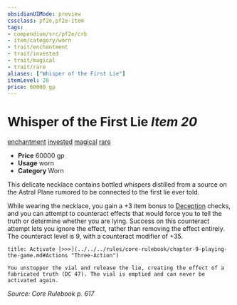 ```yaml
---
obsidianUIMode: preview
cssclass: pf2e,pf2e-item
tags:
- compendium/src/pf2e/crb
- item/category/worn
- trait/enchantment
- trait/invested
- trait/magical
- trait/rare
aliases: ["Whisper of the First Lie"]
itemLevel: 20
price: 60000 gp
---
```

# Whisper of the First Lie *Item 20*  
[enchantment](../../../rules/traits/enchantment.md)  [invested](../../../rules/traits/invested.md)  [magical](../../../rules/traits/magical.md)  [rare](../../../rules/traits/rare.md)  

- **Price** 60000 gp
- **Usage** worn
- **Category** Worn

This delicate necklace contains bottled whispers distilled from a source on the Astral Plane rumored to be connected to the first lie ever told.

While wearing the necklace, you gain a +3 item bonus to [Deception](../../skills.md#Deception) checks, and you can attempt to counteract effects that would force you to tell the truth or determine whether you are lying. Success on this counteract attempt lets you ignore the effect, rather than removing the effect entirely. The counteract level is 9, with a counteract modifier of +35.

```ad-embed-ability
title: Activate [>>>](../../../rules/core-rulebook/chapter-9-playing-the-game.md#Actions "Three-Action")

You unstopper the vial and release the lie, creating the effect of a fabricated truth (DC 47). The vial is emptied and can never be activated again.
```

*Source: Core Rulebook p. 617*
